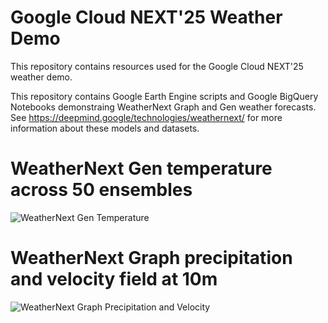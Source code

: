 # Google Cloud NEXT'25 Weather Demo
This repository contains resources used for the Google Cloud NEXT'25 weather demo.

This repository contains Google Earth Engine scripts and Google BigQuery Notebooks demonstraing WeatherNext Graph and Gen weather forecasts. See https://deepmind.google/technologies/weathernext/ for more information about these models and datasets.

# WeatherNext Gen temperature across 50 ensembles
![WeatherNext Gen Temperature](https://github.com/gena/next25-weather/blob/main/images/weathernext-gen-t.gif)

# WeatherNext Graph precipitation and velocity field at 10m
![WeatherNext Graph Precipitation and Velocity](https://github.com/gena/next25-weather/blob/main/images/weathernext-graph-p-zoom2.1.gif)


